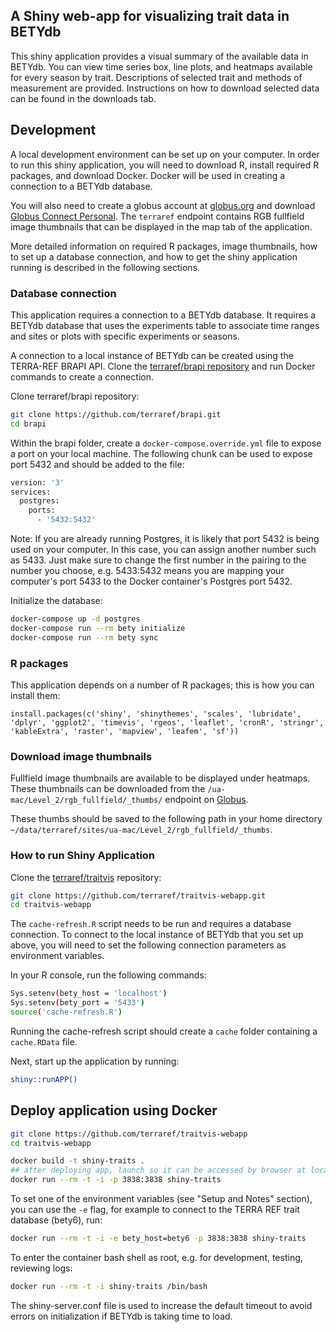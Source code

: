 ## A Shiny web-app for visualizing trait data in BETYdb

This shiny application provides a visual summary of the available data in BETYdb. You can view time series box, line plots, and heatmaps available for every season by trait. Descriptions of selected trait and methods of measurement are provided. Instructions on how to download selected data can be found in the downloads tab.

## Development

A local development environment can be set up on your computer. In order to run this shiny application, you will need to download R, install required R packages, and download Docker. Docker will be used in creating a connection to a BETYdb database. 

You will also need to create a globus account at [globus.org](https://www.globus.org/) and download [Globus Connect Personal](https://www.globus.org/globus-connect-personal). The `terraref` endpoint contains RGB fullfield image thumbnails that can be displayed in the map tab of the application.

More detailed information on required R packages, image thumbnails, how to set up a database connection, and how to get the shiny application running is described in the following sections.

### Database connection

This application requires a connection to a BETYdb database. It requires a BETYdb database that uses the experiments table to associate time ranges and sites or plots with specific experiments or seasons.

A connection to a local instance of BETYdb can be created using the TERRA-REF BRAPI API. Clone the [terraref/brapi repository](https://github.com/terraref/brapi) and run Docker commands to create a connection. 

Clone terraref/brapi repository:

```sh
git clone https://github.com/terraref/brapi.git
cd brapi
```

Within the brapi folder, create a `docker-compose.override.yml` file to expose a port on your local machine. The following chunk can be used to expose port 5432 and should be added to the file:

```sh
version: '3'
services:
  postgres:
    ports:
      - '5432:5432'
```

Note: If you are already running Postgres, it is likely that port 5432 is being used on your computer. 
In this case, you can assign another number such as 5433. 
Just make sure to change the first number in the pairing to the number you choose, e.g. 5433:5432 means you are mapping your computer's port 5433 to the Docker container's Postgres port 5432.

Initialize the database:

```sh
docker-compose up -d postgres
docker-compose run --rm bety initialize
docker-compose run --rm bety sync
```

### R packages

This application depends on a number of R packages; this is how you can install them:

```
install.packages(c('shiny', 'shinythemes', 'scales', 'lubridate', 'dplyr', 'ggplot2', 'timevis', 'rgeos', 'leaflet', 'cronR', 'stringr', 'kableExtra', 'raster', 'mapview', 'leafem', 'sf'))
```

### Download image thumbnails

Fullfield image thumbnails are available to be displayed under heatmaps. These thumbnails can be downloaded from the `/ua-mac/Level_2/rgb_fullfield/_thumbs/` endpoint on [Globus](https://www.globus.org/).

These thumbs should be saved to the following path in your home directory `~/data/terraref/sites/ua-mac/Level_2/rgb_fullfield/_thumbs`.

### How to run Shiny Application

Clone the [terraref/traitvis](https://github.com/terraref/traitvis-webapp) repository:

```sh
git clone https://github.com/terraref/traitvis-webapp.git
cd traitvis-webapp
```

The `cache-refresh.R` script needs to be run and requires a database connection. To connect to the local instance of BETYdb that you set up above, you will need to set the following connection parameters as environment variables.

In your R console, run the following commands:

```sh
Sys.setenv(bety_host = 'localhost')
Sys.setenv(bety_port = '5433')
source('cache-refresh.R')
```

Running the cache-refresh script should create a `cache` folder containing a `cache.RData` file.

Next, start up the application by running:

```sh
shiny::runAPP()
```

## Deploy application using Docker

```sh
git clone https://github.com/terraref/traitvis-webapp
cd traitvis-webapp

docker build -t shiny-traits .
## after deploying app, launch so it can be accessed by browser at localhost:3838
docker run --rm -t -i -p 3838:3838 shiny-traits
```

To set one of the environment variables (see "Setup and Notes" section), you can use the `-e` flag, for example to connect to the TERRA REF trait database (bety6), run:

```sh
docker run --rm -t -i -e bety_host=bety6 -p 3838:3838 shiny-traits
```

To enter the container bash shell as root, e.g. for development, testing, reviewing logs:

```sh
docker run --rm -t -i shiny-traits /bin/bash
```

The shiny-server.conf file is used to increase the default timeout to avoid errors on initialization if BETYdb is taking time to load.
